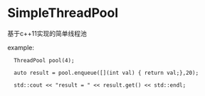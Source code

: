 # SimpleThreadPool
基于c++11实现的简单线程池

example:

```
  ThreadPool pool(4);
  
  auto result = pool.enqueue([](int val) { return val;},20);
  
  std::cout << "result = " << result.get() << std::endl;
```
